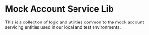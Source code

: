 # Mock Account Service Lib

This is a collection of logic and utilities common to the mock account servicing entities used in our local and test environments.
